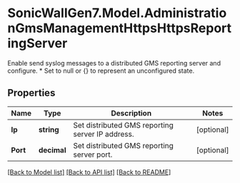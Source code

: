 # SonicWallGen7.Model.AdministrationGmsManagementHttpsHttpsReportingServer
Enable send syslog messages to a distributed GMS reporting server and configure. * Set to null or {} to represent  an unconfigured state.

## Properties

Name | Type | Description | Notes
------------ | ------------- | ------------- | -------------
**Ip** | **string** | Set distributed GMS reporting server IP address. | [optional] 
**Port** | **decimal** | Set distributed GMS reporting server port. | [optional] 

[[Back to Model list]](../README.md#documentation-for-models) [[Back to API list]](../README.md#documentation-for-api-endpoints) [[Back to README]](../README.md)

